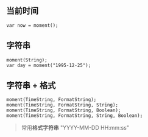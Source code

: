 ## 当前时间
`var now = moment();`

## 字符串

```
moment(String);
var day = moment("1995-12-25");
```

## 字符串 + 格式

```
moment(TimeString, FormatString);
moment(TimeString, FormatString, String);
moment(TimeString, FormatString, Boolean);
moment(TimeString, FormatString, String, Boolean);
```

>常用**格式字符串**
>"YYYY-MM-DD HH:mm:ss"













